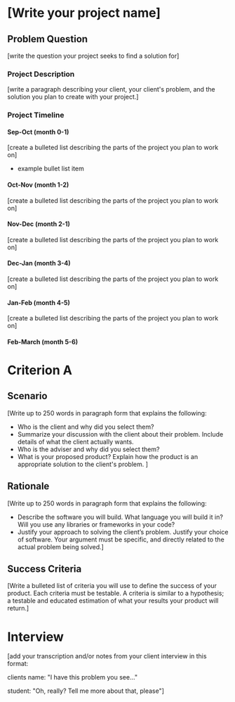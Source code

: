 # [Write your project name]

## Problem Question
[write the question your project seeks to find a solution for]

### Project Description
[write a paragraph describing your client, your client's problem, and the solution you plan to create with your project.]

### Project Timeline

#### Sep-Oct    (month 0-1)
[create a bulleted list describing the parts of the project you plan to work on]
* example bullet list item

#### Oct-Nov    (month 1-2)
[create a bulleted list describing the parts of the project you plan to work on]

#### Nov-Dec    (month 2-1)
[create a bulleted list describing the parts of the project you plan to work on]

#### Dec-Jan    (month 3-4)
[create a bulleted list describing the parts of the project you plan to work on]

#### Jan-Feb    (month 4-5)
[create a bulleted list describing the parts of the project you plan to work on]

#### Feb-March  (month 5-6)

# Criterion A
## Scenario
[Write up to 250 words in paragraph form that explains the following:
* Who is the client and why did you select them?
* Summarize your discussion with the client about their problem. Include details of what the client actually wants.
* Who is the adviser and why did you select them?
* What is your proposed product? Explain how the product is an appropriate solution to the client's problem.
]

## Rationale
[Write up to 250 words in paragraph form that explains the following:
* Describe the software you will build. What language you will build it in? Will you use any libraries or frameworks in your code?
* Justify your approach to solving the client’s problem. Justify your choice of software. Your argument must be specific, and directly related to the actual problem being solved.]

## Success Criteria
[Write a bulleted list of criteria you will use to define the success of your product. Each criteria must be testable. A criteria is similar to a hypothesis; a testable and educated estimation of what your results your product will return.]

# Interview
[add your transcription and/or notes from your client interview in this format:

clients name: "I have this problem you see..."

student: "Oh, really? Tell me more about that, please"]

